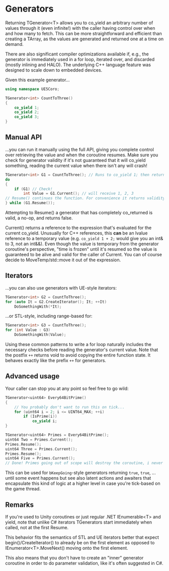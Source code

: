 # Generators

Returning TGenerator\<T\> allows you to co_yield an arbitrary number of values
through it (even infinite!) with the caller having control over when and how
many to fetch.
This can be more straightforward and efficient than creating a TArray, as the
values are generated and returned one at a time on demand.

There are also significant compiler optimizations available if, e.g., the
generator is immediately used in a for loop, iterated over, and discarded
(mostly inlining and HALO).
The underlying C++ language feature was designed to scale down to embedded
devices.

Given this example generator...

```cpp
using namespace UE5Coro;

TGenerator<int> CountToThree()
{
    co_yield 1;
    co_yield 2;
    co_yield 3;
}
```

## Manual API

...you can run it manually using the full API, giving you complete control over
retrieving the value and when the coroutine resumes.
Make sure you check for generator validity if it's not guaranteed that it will
co_yield something, reading the current value when there isn't any will crash!

```cpp
TGenerator<int> G1 = CountToThree(); // Runs to co_yield 1; then returns
do
{
    if (G1) // Check!
        int Value = G1.Current(); // will receive 1, 2, 3
// Resume() continues the function. For convenience it returns validity.
} while (G1.Resume());
```

Attempting to Resume() a generator that has completely co_returned is valid, a
no-op, and returns false.

Current() returns a reference to the expression that's evaluated for the current
co_yield.
Unusually for C++ references, this **can** be an lvalue reference to a temporary
value (e.g. `co_yield 1 + 2;` would give you an int& to 3, not an int&&).
Even though the value is temporary from the generator coroutine's perspective,
"time is frozen" until it's resumed so the value is guaranteed to be alive and
valid for the caller of Current.
You can of course decide to MoveTemp/std::move it out of the expression.

## Iterators

...you can also use generators with UE-style iterators:

```cpp
TGenerator<int> G2 = CountToThree();
for (auto It = G2.CreateIterator(); It; ++It)
    DoSomethingWith(*It);
```

...or STL-style, including range-based for:

```cpp
TGenerator<int> G3 = CountToThree();
for (int Value : G3)
    DoSomethingWith(Value);
```

Using these common patterns to write a for loop naturally includes the necessary
checks before reading the generator's current value.
Note that the postfix `++` returns void to avoid copying the entire function
state.
It behaves exactly like the prefix `++` for generators.

## Advanced usage

Your caller can stop you at any point so feel free to go wild:
```cpp
TGenerator<uint64> Every64BitPrime()
{
    // You probably don't want to run this on tick...
    for (uint64 i = 2; i <= UINT64_MAX; ++i)
        if (IsPrime(i))
            co_yield i;
}

TGenerator<uint64> Primes = Every64BitPrime();
uint64 Two = Primes.Current();
Primes.Resume();
uint64 Three = Primes.Current();
Primes.Resume();
uint64 Five = Primes.Current();
// Done! Primes going out of scope will destroy the coroutine, i never becomes 6.
```

This can be used for `bKeepGoing`-style generators returning `true`, `true`, ...
until some event happens but see also latent actions and awaiters that
encapsulate this kind of logic at a higher level in case you're tick-based on
the game thread.

## Remarks

If you're used to Unity coroutines or just regular .NET IEnumerable\<T\> and
yield, note that unlike C# iterators TGenerators start immediately when
called, not at the first Resume.

This behavior fits the semantics of STL and UE iterators better that expect
begin()/CreateIterator() to already be on the first element as opposed to
IEnumerator\<T\>.MoveNext() moving onto the first element.

This also means that you don't have to create an "inner" generator coroutine in
order to do parameter validation, like it's often suggested in C#.
